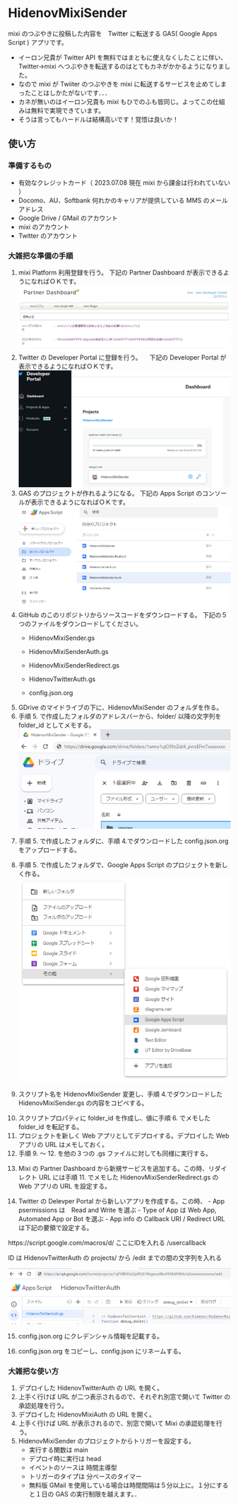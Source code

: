 # HidenovMixiSender
mixi のつぶやきに投稿した内容を　Twitter に転送する GAS( Google Apps Script ) アプリです。

- イーロン兄貴が Twitter API を無料ではまともに使えなくしたことに伴い、Twitter→mixi へつぶやきを転送するのはとてもカネがかかるようになりました。
- なので mixi が Twiiter のつぶやきを mixi に転送するサービスを止めてしまったことはしかたがないです．．．
- カネが無いのはイーロン兄貴も mixi もひでのふも皆同じ。よってこの仕組みは無料で実現できています。
- そうは言ってもハードルは結構高いです！覚悟は良いか！

## 使い方
### 準備するもの
- 有効なクレジットカード（ 2023.07.08 現在 mixi から課金は行われていない ）
- Docomo、AU、Softbank 何れかのキャリアが提供している MMS のメールアドレス
- Google Drive / GMail のアカウント
- mixi のアカウント
- Twitter のアカウント
### 大雑把な準備の手順
1. mixi Platform 利用登録を行う。
  下記の Partner Dashboard が表示できるようになればＯＫです。
![mixi Partner Dashboard](image.png)
2. Twitter の Developer Portal に登録を行う。
　下記の Developer Portal が表示できるようになればＯＫです。
![Twitter Developer Portal](image-1.png)
3. GAS のプロジェクトが作れるようになる。
  下記の Apps Script のコンソールが表示できるようになればＯＫです。
![Alt text](image-2.png)
4. GitHub のこのリポジトリからソースコードをダウンロードする。
  下記の５つのファイルをダウンロードしてください。
   - <p>HidenovMixiSender.gs</p>
   - <p>HidenovMixiSenderAuth.gs</p>
   - <p>HidenovMixiSenderRedirect.gs</p>
   - <p>HidenovTwitterAuth.gs</p>
   - <p>config.json.org</p>
5. GDrive のマイドライブの下に、HidenovMixiSender のフォルダを作る。
6. 手順 5. で作成したフォルダのアドレスバーから、folder/ 以降の文字列を　folder_id としてメモする。
 ![Alt text](image-4.png)
7. <p>手順 5. で作成したフォルダに、手順 4.でダウンロードした config.json.org をアップロードする。</p>
8. 手順 5. で作成したフォルダで、Google Apps Script のプロジェクトを新しく作る。
  ![Alt text](image-3.png)
9.  <p>スクリプト名を HidenovMixiSender 変更し、手順 4.でダウンロードした HidenovMixiSender.gs の内容をコピペする。</p> 
10. スクリプトプロパティに folder_id を作成し、値に手順 6. でメモした folder_id を転記する。
11. プロジェクトを新しく Web アプリとしてデプロイする。デプロイした Web アプリの URL はメモしておく。
12.  手順 9. ～ 12. を他の３つの .gs ファイルに対しても同様に実行する。
13.  <p>Mixi の Partner Dashboard から新規サービスを追加する。この時、リダイレクト URL には手順 11. でメモした HidenovMixiSenderRedirect.gs の Web アプリの URL を設定する。</p>
14.  <p>Twitter の Delevper Portal から新しいアプリを作成する。この時、
     - App psermissions は　Read and Write を選ぶ
     - Type of App は Web App, Automated App or Bot を選ぶ
     - App info の Callback URI / Redirect URL は下記の要領で設定する。
  <p>https://script.google.com/macros/d/ ここにIDを入れる /usercallback</p>
  ID は HidenovTwitterAuth の projects/ から /edit までの間の文字列を入れる

  ![Alt text](image-7.png)

15.  <p>config.json.org にクレデンシャル情報を記載する。</p>
16.  <p>config.json.org をコピーし、config.json にリネームする。</p>
  
### 大雑把な使い方
1. デプロイした HidenovTwitterAuth の URL を開く。
2. 上手く行けば URL が二つ表示されるので、それぞれ別窓で開いて Twitter の承認処理を行う。
3. デプロイした HidenovMixiAuth の URL を開く。
4. 上手く行けば URL が表示されるので、別窓で開いて Mixi の承認処理を行う。
5. HidenovMixiSender のプロジェクトからトリガーを設定する。
     - 実行する関数は main
     - デプロイ時に実行は head
     - イベントのソースは 時間主導型
     - トリガーのタイプは 分ベースのタイマー
     - 無料版 GMail を使用している場合は時間間隔は５分以上に。１分にすると１日の GAS の実行制限を越えます。．

  
